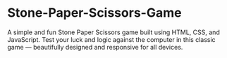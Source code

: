 # Stone-Paper-Scissors-Game
A simple and fun Stone Paper Scissors game built using HTML, CSS, and JavaScript. Test your luck and logic against the computer in this classic game — beautifully designed and responsive for all devices.
